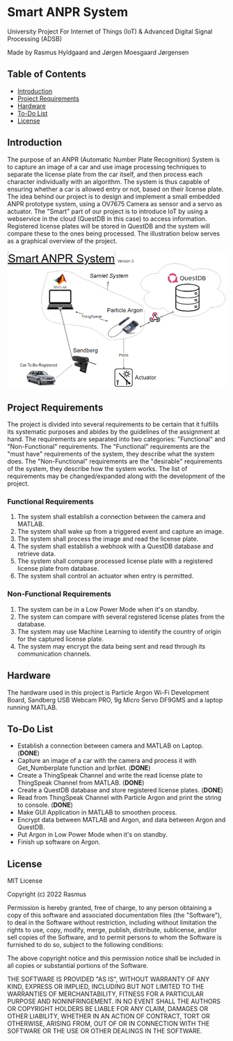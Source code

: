 # Smart ANPR System
University Project For Internet of Things (IoT) &amp; Advanced Digital Signal Processing (ADSB)

Made by Rasmus Hyldgaard and Jørgen Moesgaard Jørgensen

## Table of Contents
* [Introduction](#introduction)
* [Project Requirements](#project-requirements)
* [Hardware](#hardware)
* [To-Do List](#to-do-list)
* [License](#license)
<!-- * [License](#license) -->

## Introduction
The purpose of an ANPR (Automatic Number Plate Recognition) System is to capture an image of a car and use image processing techniques to separate
the license plate from the car itself, and then process each character individually with an algorithm. The system is thus capable of ensuring whether a car is allowed entry or not, based on their license plate. The idea behind our project is to design and implement a small embedded ANPR prototype system, using a OV7675 Camera as sensor and a servo as actuator. The "Smart" part of our project is to introduce IoT by using a webservice in the cloud (QuestDB in this case) to access information. Registered license plates will be stored in QuestDB and the system will compare these to the ones being processed. The illustration below serves as a graphical overview of the project.

![ANPR System](./img/anpr.PNG)

## Project Requirements
The project is divided into several requirements to be certain that it fulfills its systematic purposes and abides by the guidelines of the assignment at hand.
The requirements are separated into two categories: "Functional" and "Non-Functional" requirements. The "Functional" requirements are the "must have" requirements of the system, they describe what the system does. The "Non-Functional" requirements are the "desirable" requirements of the system, they describe how the system works. The list of requirements may be changed/expanded along with the development of the project.

### Functional Requirements
1. The system shall establish a connection between the camera and MATLAB.
2. The system shall wake up from a triggered event and capture an image.
3. The system shall process the image and read the license plate.
4. The system shall establish a webhook with a QuestDB database and retrieve data.
5. The system shall compare processed license plate with a registered license plate from database.
6. The system shall control an actuator when entry is permitted.

### Non-Functional Requirements
1. The system can be in a Low Power Mode when it's on standby.
2. The system can compare with several registered license plates from the database.
3. The system may use Machine Learning to identify the country of origin for the captured license plate.
4. The system may encrypt the data being sent and read through its communication channels.

## Hardware
The hardware used in this project is Particle Argon Wi-Fi Development Board, Sandberg USB Webcam PRO, 9g Micro Servo DF9GMS and a laptop running MATLAB.

## To-Do List
- Establish a connection between camera and MATLAB on Laptop. (**DONE**)
- Capture an image of a car with the camera and process it with Get_Numberplate function and lprNet. (**DONE**)
- Create a ThingSpeak Channel and write the read license plate to ThingSpeak Channel from MATLAB. (**DONE**)
- Create a QuestDB database and store registered license plates. (**DONE**)
- Read from ThingSpeak Channel with Particle Argon and print the string to console. (**DONE**)
- Make GUI Application in MATLAB to smoothen process.
- Encrypt data between MATLAB and Argon, and data between Argon and QuestDB.
- Put Argon in Low Power Mode when it's on standby.
- Finish up software on Argon. 

## License
MIT License

Copyright (c) 2022 Rasmus

Permission is hereby granted, free of charge, to any person obtaining a copy
of this software and associated documentation files (the "Software"), to deal
in the Software without restriction, including without limitation the rights
to use, copy, modify, merge, publish, distribute, sublicense, and/or sell
copies of the Software, and to permit persons to whom the Software is
furnished to do so, subject to the following conditions:

The above copyright notice and this permission notice shall be included in all
copies or substantial portions of the Software.

THE SOFTWARE IS PROVIDED "AS IS", WITHOUT WARRANTY OF ANY KIND, EXPRESS OR
IMPLIED, INCLUDING BUT NOT LIMITED TO THE WARRANTIES OF MERCHANTABILITY,
FITNESS FOR A PARTICULAR PURPOSE AND NONINFRINGEMENT. IN NO EVENT SHALL THE
AUTHORS OR COPYRIGHT HOLDERS BE LIABLE FOR ANY CLAIM, DAMAGES OR OTHER
LIABILITY, WHETHER IN AN ACTION OF CONTRACT, TORT OR OTHERWISE, ARISING FROM,
OUT OF OR IN CONNECTION WITH THE SOFTWARE OR THE USE OR OTHER DEALINGS IN THE
SOFTWARE.


